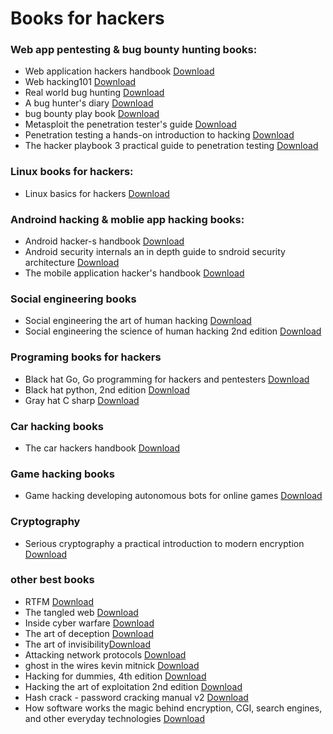 # Books for hackers

<h3>Web app pentesting & bug bounty hunting books:</h3>

 <ul>
 
  <li>Web application hackers handbook <a href="https://github.com/Aravindhyox01/Books-for-hackers/blob/main/Hacking%20Books/Web%20application%20hackers%20handbook.pdf">Download</a> </li>
  <li>Web hacking101 <a href="">Download</a> </li>
  <li>Real world bug hunting <a href="">Download</a> </li>
  <li>A bug hunter's diary <a href="">Download</a> </li>
  <li>bug bounty play book <a href="">Download</a> </li>
  <li>Metasploit the penetration tester's guide <a href="">Download</a> </li>
  <li>Penetration testing a hands-on introduction to hacking <a href="">Download</a> </li>
  <li>The hacker playbook 3 practical guide to penetration testing <a href="">Download</a> </li>

  
 </ul>
 
 <h3>Linux books for hackers:</h3>
 
 <ul>
 
  <li>Linux basics for hackers <a href="">Download</a> </li>
 
 </ul>
 
 
 <h3>Androind hacking & moblie app hacking books:</h3>
 
 <ul>
 
  <li>Android hacker-s handbook <a href="">Download</a> </li>
  <li>Android security internals an in depth guide to sndroid security architecture  <a href="">Download</a> </li>
  <li>The mobile application hacker's handbook <a href="">Download</a> </li>
  
 
 </ul>
 
 
 <h3>Social engineering books</h3>
 
 <ul>
 
  <li>Social engineering the art of human hacking <a href="">Download</a> </li>
  <li>Social engineering the science of human hacking 2nd edition <a href="">Download</a> </li>
  
 
 </ul>
 
 
 <h3>Programing books for hackers</h3>
 
 <ul>
 
  <li>Black hat Go, Go programming for hackers and pentesters <a href="">Download</a> </li>
  <li>Black hat python, 2nd edition <a href="">Download</a> </li>
  <li>Gray hat C sharp <a href="">Download</a> </li>
 
 </ul>
 
 

 <h3>Car hacking books</h3>
 
 <ul>
  <li>The car hackers handbook <a href="">Download</a> </li>
 </ul>
 
 
 <h3>Game hacking books</h3>
 
 <ul>
 
  <li>Game hacking developing autonomous bots for online games <a href="">Download</a> </li>
  
 </ul>
 
 
 <h3>Cryptography</h3>
 
 <ul>
 
  <li>Serious cryptography a practical introduction to modern encryption <a href="">Download</a> </li>

 
 </ul>
 
 
 <h3>other best books  </h3>
 
 <ul>
 
  <li>RTFM <a href="">Download</a> </li>
  <li>The tangled web <a href="">Download</a> </li>
  <li>Inside cyber warfare <a href="">Download</a> </li>
  <li>The art of deception <a href="">Download</a> </li>
  <li>The art of invisibility<a href="">Download</a> </li>
  <li>Attacking network protocols <a href="">Download</a> </li>
  <li>ghost in the wires kevin mitnick <a href="">Download</a> </li>
  <li>Hacking for dummies, 4th edition <a href="">Download</a> </li>
  <li>Hacking the art of exploitation 2nd edition <a href="">Download</a> </li>
  <li>Hash crack - password cracking manual v2 <a href="">Download</a> </li>
  <li>How software works the magic behind encryption, CGI, search engines, and other everyday technologies  <a href="">Download</a> </li>
 
 
 </ul>



 
 
 
 
 
 <!--
  
   <h3>tittle </h3>
 
 <ul>
 
  <li>Book <a href="">Download</a> </li>
  <li>Book <a href="">Download</a> </li>
  <li>Book <a href="">Download</a> </li>
  <li>Book <a href="">Download</a> </li>
  <li>Book <a href="">Download</a> </li>
  <li>Book <a href="">Download</a> </li>
  <li>Book <a href="">Download</a> </li>
  <li>Book <a href="">Download</a> </li>
  <li>Book <a href="">Download</a> </li>
 
 </ul>
  
 -->
 
 
